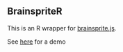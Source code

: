 ## BrainspriteR

This is an R wrapper for [brainsprite.js](https://github.com/SIMEXP/brainsprite.js).

See [here](https://oganm.github.io/brainspriteR/demo) for a demo

